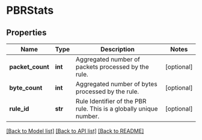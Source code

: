 # PBRStats

## Properties
Name | Type | Description | Notes
------------ | ------------- | ------------- | -------------
**packet_count** | **int** | Aggregated number of packets processed by the rule. | [optional] 
**byte_count** | **int** | Aggregated number of bytes processed by the rule. | [optional] 
**rule_id** | **str** | Rule Identifier of the PBR rule. This is a globally unique number. | [optional] 

[[Back to Model list]](../README.md#documentation-for-models) [[Back to API list]](../README.md#documentation-for-api-endpoints) [[Back to README]](../README.md)

